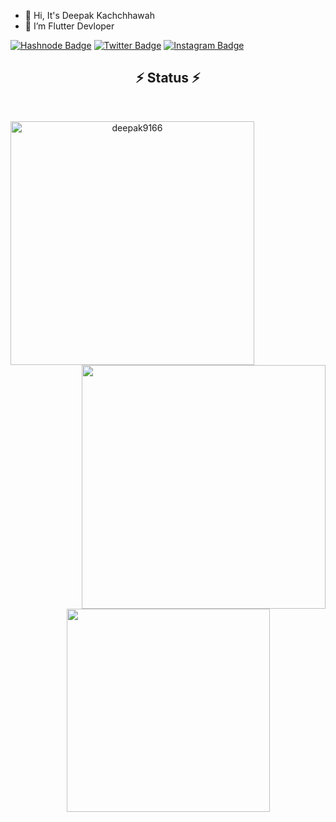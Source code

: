 - 👋 Hi, It's Deepak Kachchhawah
- 👀 I’m Flutter Devloper

[![Hashnode Badge](https://img.shields.io/badge/Hashnode-2962FF?style=for-the-badge&logo=hashnode&logoColor=white)](https://hashnode.com/@deep9166/)
[![Twitter Badge](https://img.shields.io/badge/Twitter-1DA1F2?style=for-the-badge&logo=twitter&logoColor=white)](https://twitter.com/deepakkachchha1 )
[![Instagram Badge](https://img.shields.io/badge/Instagram-E4405F?style=for-the-badge&logo=instagram&logoColor=white)](https://www.instagram.com/deep.kachchhawah/)

 <h2 align="center">⚡ Status ⚡</h2>
<br>
<p align=center>
  <div align=center>
    <a href="https://github.com/deepak9166/github-readme-streak-stats" title="Go to Source">
      <img align="left" width=390 src="https://github-readme-streak-stats.herokuapp.com/?user=deepak9166&theme=react&border=61dafb&hide_border=true" alt="deepak9166" />
    </a>
    <a href="https://github.com/deepak9166/github-readme-stats" title="Go to Source">
      <img align="right" width=390 src="https://github-readme-stats.vercel.app/api?username=deepak9166&show_icons=true&theme=react&border_color=61dafb&hide_border=true" />
    </a>
  </div>
  <br><br><br><br><br><br><br><br><br>
  <div align=center>
    <a href="https://github.com/deepak9166/github-readme-stats">
      <img width=325 align="center" src="https://github-readme-stats.vercel.app/api/top-langs/?username=deepak9166&hide=c%23,powershell,Mathematica,Ruby,Objective-C,Objective-C%2b%2b,Cuda&title_color=61dafb&text_color=ffffff&icon_color=61dafb&bg_color=20232a&langs_count=8&layout=compact&border_color=61dafb&hide_border=true" />
    </a>
  </div>
  <br>
</p>

<!--
**deepak9166/deepak9166** is a ✨ _special_ ✨ repository because its `README.md` (this file) appears on your GitHub profile.

Here are some ideas to get you started:

- 🔭 I’m currently working on ...
- 🌱 I’m currently learning ...
- 👯 I’m looking to collaborate on ...
- 🤔 I’m looking for help with ...
- 💬 Ask me about ...
- 📫 How to reach me: ...
- 😄 Pronouns: ...
- ⚡ Fun fact: ...
-->
